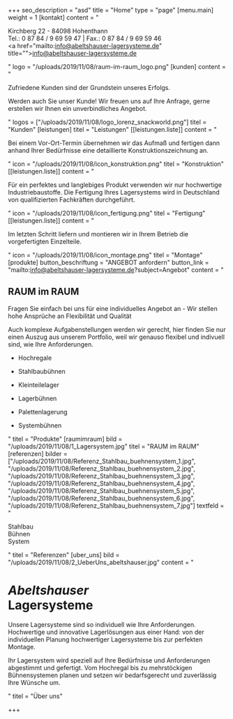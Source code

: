 +++
seo_description = "asd"
title = "Home"
type = "page"
[menu.main]
weight = 1
[kontakt]
content = "<p>Kirchberg 22 - 84098 Hohenthann<br>Tel.: 0 87 84 / 9 69 59 47 | Fax.: 0 87 84 / 9 69 59 46<br><a href=\"mailto:info@abeltshauser-lagersysteme.de\" title=\"\">info@abeltshauser-lagersysteme.de</a></p>"
logo = "/uploads/2019/11/08/raum-im-raum_logo.png"
[kunden]
content = "<p>Zufriedene Kunden sind der Grundstein unseres Erfolgs.</p><p>Werden auch Sie unser Kunde! Wir freuen uns auf Ihre Anfrage, gerne erstellen wir Ihnen ein unverbindliches Angebot.</p>"
logos = ["/uploads/2019/11/08/logo_lorenz_snackworld.png"]
titel = "Kunden"
[leistungen]
titel = "Leistungen"
[[leistungen.liste]]
content = "<p>Bei einem Vor-Ort-Termin übernehmen wir das Aufmaß und fertigen dann anhand Ihrer Bedürfnisse eine detaillierte Konstruktionszeichnung an.</p>"
icon = "/uploads/2019/11/08/icon_konstruktion.png"
titel = "Konstruktion"
[[leistungen.liste]]
content = "<p>Für ein perfektes und langlebiges Produkt verwenden wir nur hochwertige Industriebaustoffe. Die Fertigung Ihres Lagersystems wird in Deutschland von qualifizierten Fachkräften durchgeführt.</p>"
icon = "/uploads/2019/11/08/icon_fertigung.png"
titel = "Fertigung"
[[leistungen.liste]]
content = "<p>Im letzten Schritt liefern und montieren wir in Ihrem Betrieb die vorgefertigten Einzelteile.</p>"
icon = "/uploads/2019/11/08/icon_montage.png"
titel = "Montage"
[produkte]
button_beschriftung = "ANGEBOT anfordern"
button_link = "mailto:info@abeltshauser-lagersysteme.de?subject=Angebot"
content = "<h2>RAUM im RAUM</h2><p>Fragen Sie einfach bei uns für eine individuelles Angebot an - Wir stellen hohe Ansprüche an Flexibilität und Qualität</p><p>Auch komplexe Aufgabenstellungen werden wir gerecht, hier finden Sie nur einen Auszug aus unserem Portfolio, weil wir genauso flexibel und indivuell sind, wie Ihre Anforderungen.</p><ul><li><p>Hochregale</p></li><li><p>Stahlbaubühnen</p></li><li><p>Kleinteilelager</p></li><li><p>Lagerbühnen</p></li><li><p>Palettenlagerung</p></li><li><p>Systembühnen</p></li></ul>"
titel = "Produkte"
[raumimraum]
bild = "/uploads/2019/11/08/1_Lagersystem.jpg"
titel = "RAUM im RAUM"
[referenzen]
bilder = ["/uploads/2019/11/08/Referenz_Stahlbau_buehnensystem_1.jpg", "/uploads/2019/11/08/Referenz_Stahlbau_buehnensystem_2.jpg", "/uploads/2019/11/08/Referenz_Stahlbau_buehnensystem_3.jpg", "/uploads/2019/11/08/Referenz_Stahlbau_buehnensystem_4.jpg", "/uploads/2019/11/08/Referenz_Stahlbau_buehnensystem_5.jpg", "/uploads/2019/11/08/Referenz_Stahlbau_buehnensystem_6.jpg", "/uploads/2019/11/08/Referenz_Stahlbau_buehnensystem_7.jpg"]
textfeld = "<p>Stahlbau <br>Bühnen <br>System</p>"
titel = "Referenzen"
[uber_uns]
bild = "/uploads/2019/11/08/2_UeberUns_abeltshauser.jpg"
content = "<h1><em>Abeltshauser</em><br>Lagersysteme</h1><p>Unsere Lagersysteme sind so individuell wie Ihre Anforderungen. Hochwertige und innovative Lagerlösungen aus einer Hand: von der individuellen Planung hochwertiger Lagersysteme bis zur perfekten Montage.</p><p>Ihr Lagersystem wird speziell auf Ihre Bedürfnisse und Anforderungen abgestimmt und gefertigt. Vom Hochregal bis zu mehrstöckigen Bühnensystemen planen und setzen wir bedarfsgerecht und zuverlässig Ihre Wünsche um.</p>"
titel = "Über uns"

+++
